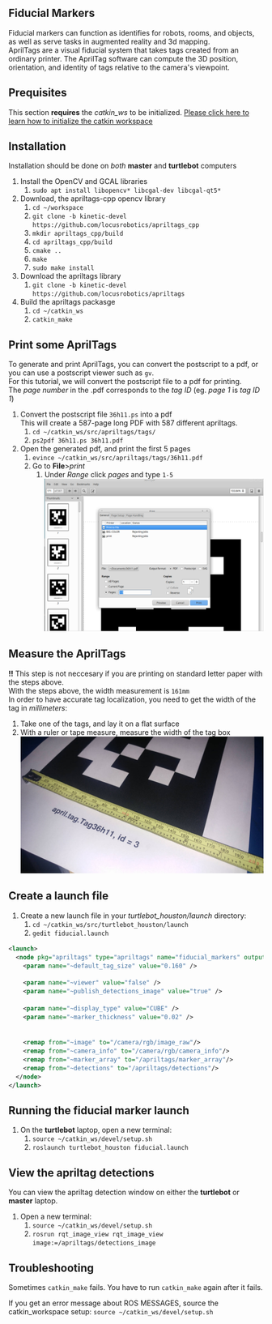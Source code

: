 ## Fiducial Markers
Fiducial markers can function as identifies for robots, rooms, and objects, as well as serve tasks in augmented reality and 3d mapping.  
AprilTags are a visual fiducial system that takes tags created from an ordinary printer. The AprilTag software can compute the 3D position, orientation, and identity of tags relative to the camera's viewpoint.

## Prequisites
This section **requires** the *catkin_ws* to be initialized.
[Please click here to learn how to initialize the catkin workspace](08-Catkin_Workspace.md)

## Installation
Installation should be done on *both* **master** and **turtlebot** computers
1. Install the OpenCV and GCAL libraries
    1. `sudo apt install libopencv* libcgal-dev libcgal-qt5*`
2. Download, the apriltags-cpp opencv library
    1. `cd ~/workspace`
    2. `git clone -b kinetic-devel https://github.com/locusrobotics/apriltags_cpp`
    3. `mkdir apriltags_cpp/build`
    4. `cd apriltags_cpp/build`
    5. `cmake ..`
    6. `make`
    7. `sudo make install`
3. Download the apriltags library
    1. `git clone -b kinetic-devel https://github.com/locusrobotics/apriltags`
4. Build the apriltags packasge
    1. `cd ~/catkin_ws`
    2. `catkin_make`

## Print some AprilTags
To generate and print AprilTags, you can convert the postscript to a pdf, or you can use a postscript viewer such as `gv`.  
For this tutorial, we will convert the postscript file to a pdf for printing.  
The *page number* in the .pdf corresponds to the *tag ID* (eg. *page 1* is *tag ID 1*)
1. Convert the postscript file `36h11.ps` into a pdf  
   This will create a 587-page long PDF with 587 different apriltags.
    1. `cd ~/catkin_ws/src/apriltags/tags/`
    2. `ps2pdf 36h11.ps 36h11.pdf`
2. Open the generated pdf, and print the first 5 pages
    1. `evince ~/catkin_ws/src/apriltags/tags/36h11.pdf`
    2. Go to **File**>*print*
        1. Under *Range* click *pages* and type `1-5`  
        ![](Resources/17-evince_5pg.png)

## Measure the AprilTags
**!!** This step is not neccesary if you are printing on standard letter paper with the steps above.  
With the steps above, the width measurement is `161mm`  
In order to have accurate tag localization, you need to get the width of the tag in *millimeters*:
1. Take one of the tags, and lay it on a flat surface
2. With a ruler or tape measure, measure the width of the tag box  
  ![](Resources/17-measure_tag.jpg)

## Create a launch file
1. Create a new launch file in your *turtlebot_houston/launch* directory:
    1. `cd ~/catkin_ws/src/turtlebot_houston/launch`
    2. `gedit fiducial.launch`  
```xml
<launch>
  <node pkg="apriltags" type="apriltags" name="fiducial_markers" output="screen">
    <param name="~default_tag_size" value="0.160" />

    <param name="~viewer" value="false" />
    <param name="~publish_detections_image" value="true" />

    <param name="~display_type" value="CUBE" />
    <param name="~marker_thickness" value="0.02" />


    <remap from="~image" to="/camera/rgb/image_raw"/>
    <remap from="~camera_info" to="/camera/rgb/camera_info"/>
    <remap from="~marker_array" to="/apriltags/marker_array"/>
    <remap from="~detections" to="/apriltags/detections"/>
  </node>
</launch>
```

## Running the fiducial marker launch
1. On the **turtlebot** laptop, open a new terminal:
    1. `source ~/catkin_ws/devel/setup.sh`
    2. `roslaunch turtlebot_houston fiducial.launch`

## View the apriltag detections
You can view the apriltag detection window on either the **turtlebot** or **master** laptop.
1. Open a new terminal:
    1. `source ~/catkin_ws/devel/setup.sh`
    2. `rosrun rqt_image_view rqt_image_view image:=/apriltags/detections_image`

## Troubleshooting
Sometimes `catkin_make` fails. You have to run `catkin_make` again after it fails.  

If you get an error message about ROS MESSAGES, source the catkin_workspace setup: `source ~/catkin_ws/devel/setup.sh`
